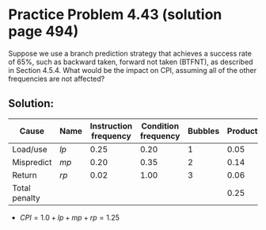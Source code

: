 # Practice Problem 4.43 (solution page 494)
Suppose we use a branch prediction strategy that achieves a success rate of 65%, such as backward taken, forward not taken (BTFNT), as described in Section 4.5.4. What would be the impact on CPI, assuming all of the other frequencies are not affected?

## Solution:

|Cause|Name|Instruction frequency|Condition frequency|Bubbles|Product|
|-|-|-|-|-|-|
|Load/use|$lp$|0.25|0.20|1|0.05|
|Mispredict|$mp$|0.20|0.35|2|0.14|
|Return|$rp$|0.02|1.00|3|0.06|
|Total penalty|||||0.25|

- $CPI = 1.0 + lp + mp + rp = 1.25$ 